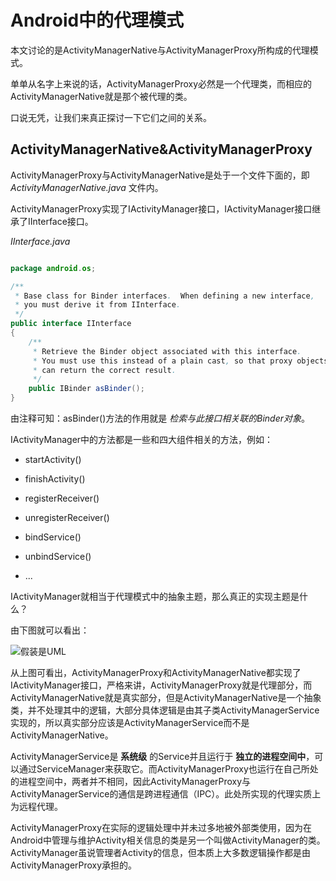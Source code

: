 # Android中的代理模式

本文讨论的是ActivityManagerNative与ActivityManagerProxy所构成的代理模式。

单单从名字上来说的话，ActivityManagerProxy必然是一个代理类，而相应的ActivityManagerNative就是那个被代理的类。

口说无凭，让我们来真正探讨一下它们之间的关系。

## ActivityManagerNative&ActivityManagerProxy

ActivityManagerProxy与ActivityManagerNative是处于一个文件下面的，即 *ActivityManagerNative.java* 文件内。

ActivityManagerProxy实现了IActivityManager接口，IActivityManager接口继承了IInterface接口。

*IInterface.java*
```java

package android.os;

/**
 * Base class for Binder interfaces.  When defining a new interface,
 * you must derive it from IInterface.
 */
public interface IInterface
{
    /**
     * Retrieve the Binder object associated with this interface.
     * You must use this instead of a plain cast, so that proxy objects
     * can return the correct result.
     */
    public IBinder asBinder();
}
```

由注释可知：asBinder()方法的作用就是 *检索与此接口相关联的Binder对象*。


IActivityManager中的方法都是一些和四大组件相关的方法，例如：

* startActivity()

* finishActivity()

* registerReceiver()

* unregisterReceiver()

* bindService()

* unbindService()

* ...

IActivityManager就相当于代理模式中的抽象主题，那么真正的实现主题是什么？

由下图就可以看出：

<img alt="假装是UML" src="http://ww4.sinaimg.cn/large/005TG3l2jw1f8vd9zdmyyj30hk0en3zz.jpg"/>

从上图可看出，ActivityManagerProxy和ActivityManagerNative都实现了IActivityManager接口，严格来讲，ActivityManagerProxy就是代理部分，而ActivityManagerNative就是真实部分，但是ActivityManagerNative是一个抽象类，并不处理其中的逻辑，大部分具体逻辑是由其子类ActivityManagerService实现的，所以真实部分应该是ActivityManagerService而不是ActivityManagerNative。

ActivityManagerService是 **系统级** 的Service并且运行于 **独立的进程空间中**，可以通过ServiceManager来获取它。而ActivityManagerProxy也运行在自己所处的进程空间中，两者并不相同，因此ActivityManagerProxy与ActivityManagerService的通信是跨进程通信（IPC）。此处所实现的代理实质上为远程代理。

ActivityManagerProxy在实际的逻辑处理中并未过多地被外部类使用，因为在Android中管理与维护Activity相关信息的类是另一个叫做ActivityManager的类。ActivityManager虽说管理者Activity的信息，但本质上大多数逻辑操作都是由ActivityManagerProxy承担的。
